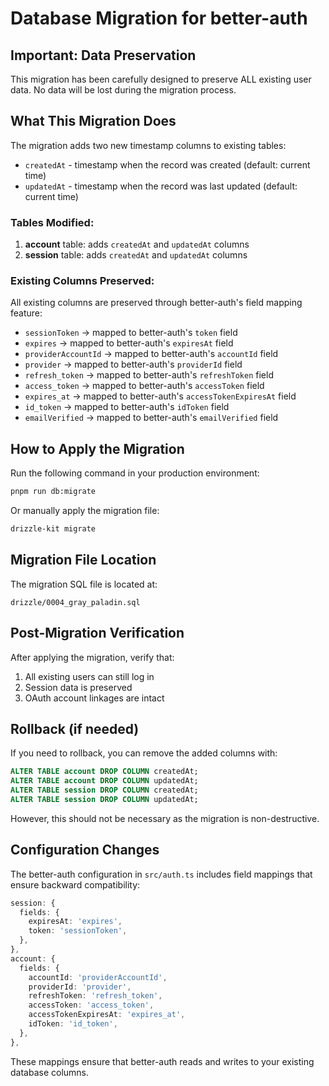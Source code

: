 # Database Migration for better-auth

## Important: Data Preservation

This migration has been carefully designed to preserve ALL existing user data. No data will be lost during the migration process.

## What This Migration Does

The migration adds two new timestamp columns to existing tables:

- `createdAt` - timestamp when the record was created (default: current time)
- `updatedAt` - timestamp when the record was last updated (default: current time)

### Tables Modified:

1. **account** table: adds `createdAt` and `updatedAt` columns
2. **session** table: adds `createdAt` and `updatedAt` columns

### Existing Columns Preserved:

All existing columns are preserved through better-auth's field mapping feature:

- `sessionToken` → mapped to better-auth's `token` field
- `expires` → mapped to better-auth's `expiresAt` field
- `providerAccountId` → mapped to better-auth's `accountId` field
- `provider` → mapped to better-auth's `providerId` field
- `refresh_token` → mapped to better-auth's `refreshToken` field
- `access_token` → mapped to better-auth's `accessToken` field
- `expires_at` → mapped to better-auth's `accessTokenExpiresAt` field
- `id_token` → mapped to better-auth's `idToken` field
- `emailVerified` → mapped to better-auth's `emailVerified` field

## How to Apply the Migration

Run the following command in your production environment:

```bash
pnpm run db:migrate
```

Or manually apply the migration file:

```bash
drizzle-kit migrate
```

## Migration File Location

The migration SQL file is located at:

```
drizzle/0004_gray_paladin.sql
```

## Post-Migration Verification

After applying the migration, verify that:

1. All existing users can still log in
2. Session data is preserved
3. OAuth account linkages are intact

## Rollback (if needed)

If you need to rollback, you can remove the added columns with:

```sql
ALTER TABLE account DROP COLUMN createdAt;
ALTER TABLE account DROP COLUMN updatedAt;
ALTER TABLE session DROP COLUMN createdAt;
ALTER TABLE session DROP COLUMN updatedAt;
```

However, this should not be necessary as the migration is non-destructive.

## Configuration Changes

The better-auth configuration in `src/auth.ts` includes field mappings that ensure backward compatibility:

```typescript
session: {
  fields: {
    expiresAt: 'expires',
    token: 'sessionToken',
  },
},
account: {
  fields: {
    accountId: 'providerAccountId',
    providerId: 'provider',
    refreshToken: 'refresh_token',
    accessToken: 'access_token',
    accessTokenExpiresAt: 'expires_at',
    idToken: 'id_token',
  },
},
```

These mappings ensure that better-auth reads and writes to your existing database columns.

